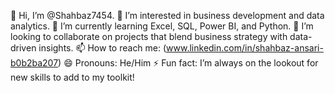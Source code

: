 👋 Hi, I’m @Shahbaz7454.
👀 I’m interested in business development and data analytics.
🌱 I’m currently learning Excel, SQL, Power BI, and Python.
💞️ I’m looking to collaborate on projects that blend business strategy with data-driven insights.
📫 How to reach me: (www.linkedin.com/in/shahbaz-ansari-b0b2ba207)
😄 Pronouns: He/Him 
⚡ Fun fact: I’m always on the lookout for new skills to add to my toolkit!
